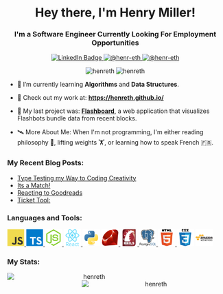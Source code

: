<h1 align="center">Hey there, I'm Henry Miller!</h1>
<h3 align="center">I'm a Software Engineer Currently Looking For Employment Opportunities</h3>

<div align='center'>
  <a href="https://linkedin.com/in/henrym01">
    <img src="https://img.shields.io/badge/LinkedIn-blue?style=for-the-badge&logo=linkedin&logoColor=white" alt="LinkedIn Badge"/>
  </a>
    <a href="https://medium.com/@henr-eth">
      <img src="https://img.shields.io/badge/Medium-gray?logo=medium&logoColor=white&style=for-the-badge" alt="@henr-eth"/>
  </a>
      <a href="https://twitter.com/hnreth">
      <img src="https://img.shields.io/badge/Twitter-skyblue?logo=twitter&logoColor=white&style=for-the-badge" alt="@henr-eth"/>
  </a>
  <p> 
    <img src="https://komarev.com/ghpvc/?username=henreth&label=Profile%20views&color=lightgrey&style=flat-square" alt="henreth" /> 
<!--     <img src="https://img.shields.io/github/followers/henreth?label=Followers&color=lightgrey&style=flat-square" alt="henreth" /> -->
    <img src="https://badges.pufler.dev/repos/henreth?color=lightgrey&style=flat-square" alt="henreth" />
  </p>

</div>

<p align='left'>
  
- 🚀 I’m currently learning **Algorithms** and **Data Structures**.

- 🌌 Check out my work at: **https://henreth.github.io/**

- 🔭 My last project was: [**Flashboard**](https://github.com/henreth/flashboard), a web application that visualizes Flashbots bundle data from recent blocks.

- 🛰 More About Me: When I'm not programming, I'm either reading philosophy 📖, lifting weights 🏋️, or learning how to speak French 🇫🇷.
  
</p>

<h3 align='left'>My Recent Blog Posts:</h3>
<p align='left'>
  
<!-- BLOG-POST-LIST:START -->
- [Type Testing my Way to Coding Creativity](https://henr-eth.medium.com/type-testing-my-way-to-coding-creativity-d461f43a448f?source=rss-f6d7a68e750c------2)
- [Its a Match!](https://henr-eth.medium.com/its-a-match-1ccd24730254?source=rss-f6d7a68e750c------2)
- [Reacting to Goodreads](https://henr-eth.medium.com/reacting-to-goodreads-2cb30714dbfe?source=rss-f6d7a68e750c------2)
- [Ticket Tool:](https://henr-eth.medium.com/fetch-requests-inputs-and-a-dynamic-url-4fe15919e877?source=rss-f6d7a68e750c------2)
<!-- BLOG-POST-LIST:END -->
  
</p>

<h3 align="left">Languages and Tools:</h3>
<p align="left"> 
    <a href="https://developer.mozilla.org/en-US/docs/Web/JavaScript" target="_blank" rel="noreferrer"> <img src="https://raw.githubusercontent.com/devicons/devicon/master/icons/javascript/javascript-original.svg" alt="javascript" width="40" height="40"/> </a> 
  <a href="https://www.typescriptlang.org/" target="_blank" rel="noreferrer"> <img src="https://raw.githubusercontent.com/devicons/devicon/master/icons/typescript/typescript-original.svg" alt="typescript" width="40" height="40"/> </a> 
<a href="https://nodejs.org/en/" target="_blank" rel="noreferrer"> <img src="https://raw.githubusercontent.com/devicons/devicon/master/icons/nodejs/nodejs-original.svg" alt="nodejs" width="40" height="40"/> </a> 
  <a href="https://reactjs.org/" target="_blank" rel="noreferrer"> <img src="https://raw.githubusercontent.com/devicons/devicon/master/icons/react/react-original-wordmark.svg" alt="react" width="40" height="40"/> </a> 
   <a href="https://www.python.org/" target="_blank" rel="noreferrer"> <img src="https://raw.githubusercontent.com/devicons/devicon/master/icons/python/python-original.svg" alt="python" width="40" height="40"/></a>
  <a href="https://www.ruby-lang.org/en/" target="_blank" rel="noreferrer"> <img src="https://raw.githubusercontent.com/devicons/devicon/master/icons/ruby/ruby-original.svg" alt="ruby" width="40" height="40"/> </a>
   <a href="https://rubyonrails.org" target="_blank" rel="noreferrer"> <img src="https://raw.githubusercontent.com/devicons/devicon/master/icons/rails/rails-original-wordmark.svg" alt="rails" width="40" height="40"/> </a> 
<!--  <a href="https://postman.com" target="_blank" rel="noreferrer"> <img src="https://www.vectorlogo.zone/logos/getpostman/getpostman-icon.svg" alt="postman" width="40" height="40"/> </a> -->
  <a href="https://www.postgresql.org" target="_blank" rel="noreferrer"> <img src="https://raw.githubusercontent.com/devicons/devicon/master/icons/postgresql/postgresql-original-wordmark.svg" alt="postgresql" width="40" height="40"/> </a>
<!--  <a href="https://www.sqlite.org/" target="_blank" rel="noreferrer"> <img src="https://www.vectorlogo.zone/logos/sqlite/sqlite-icon.svg" alt="sqlite" width="40" height="40"/> </a>  -->
<!--    <a href="https://devcenter.heroku.com/" target="_blank" rel="noreferrer"> <img src="https://raw.githubusercontent.com/devicons/devicon/master/icons/heroku/heroku-original-wordmark.svg" alt="heroku" width="40" height="40"/> </a> -->
  <a href="https://www.w3.org/html/" target="_blank" rel="noreferrer"> <img src="https://raw.githubusercontent.com/devicons/devicon/master/icons/html5/html5-original-wordmark.svg" alt="html5" width="40" height="40"/> </a>
  <a target="_blank" rel="noreferrer"> <img src="https://raw.githubusercontent.com/devicons/devicon/master/icons/css3/css3-original-wordmark.svg" alt="css" width="40" height="40"/> </a>
<!-- <a href="https://www.r-project.org/" target="_blank" rel="noreferrer"> <img src="https://raw.githubusercontent.com/devicons/devicon/master/icons/r/r-original.svg" alt="r" width="40" height="40"/> </a>
 <a href="https://www.rstudio.com/" target="_blank" rel="noreferrer"> <img src="https://raw.githubusercontent.com/devicons/devicon/master/icons/rstudio/rstudio-original.svg" alt="r-studio" width="40" height="40"/> </a>  -->
<a href="https://aws.amazon.com" target="_blank" rel="noreferrer"> <img src="https://raw.githubusercontent.com/devicons/devicon/master/icons/amazonwebservices/amazonwebservices-original-wordmark.svg" alt="aws" width="40" height="40"/> </a>
<!-- <a href="https://www.npmjs.com/" target="_blank" rel="noreferrer"> <img src="https://raw.githubusercontent.com/devicons/devicon/master/icons/npm/npm-original-wordmark.svg" alt="npm" width="40" height="40"/> </a>  -->
</p>



 
<h3 align='left'>My Stats:</h3>
<p align="center"> 
<img width=390 align='left' src="https://github-readme-streak-stats.herokuapp.com/?user=henreth&theme=dark" alt="henreth" />
<img width=330 align='right' src="https://github-readme-stats.vercel.app/api/top-langs?username=henreth&theme=dark&show_icons=true&locale=en&layout=compact" alt="henreth" />
<!-- <img src="https://activity-graph.herokuapp.com/graph?username=henreth&theme=dark&bg_color=20232a&hide_border=true" width="100%"/> -->
<!-- <p>&nbsp;<img align="left" src="https://github-readme-stats.vercel.app/api?username=henreth&theme=dark&show_icons=true&locale=en" alt="henreth" /></p> -->
</p>
<!-- <a align="center" href="https://github.com/ryo-ma/github-profile-trophy"><img src="https://github-profile-trophy.vercel.app/?username=henreth" alt="henreth" /></a>  -->
